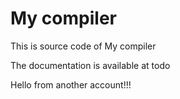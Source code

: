 # My compiler

This is source code of My compiler

The documentation is available at todo

Hello from another account!!!

